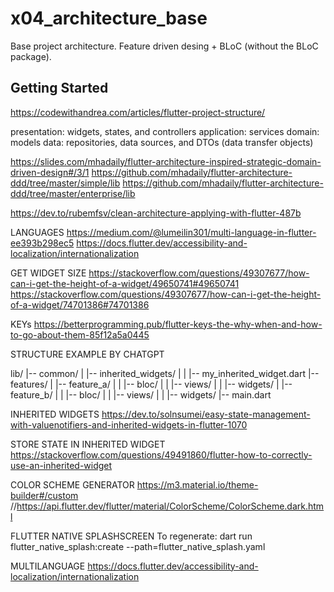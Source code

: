 # x04_architecture_base

Base project architecture. Feature driven desing + BLoC (without the BLoC package).

## Getting Started

https://codewithandrea.com/articles/flutter-project-structure/

presentation: widgets, states, and controllers
application: services
domain: models
data: repositories, data sources, and DTOs (data transfer objects)

https://slides.com/mhadaily/flutter-architecture-inspired-strategic-domain-driven-design#/3/1
https://github.com/mhadaily/flutter-architecture-ddd/tree/master/simple/lib
https://github.com/mhadaily/flutter-architecture-ddd/tree/master/enterprise/lib

https://dev.to/rubemfsv/clean-architecture-applying-with-flutter-487b

LANGUAGES
https://medium.com/@lumeilin301/multi-language-in-flutter-ee393b298ec5
https://docs.flutter.dev/accessibility-and-localization/internationalization

GET WIDGET SIZE
https://stackoverflow.com/questions/49307677/how-can-i-get-the-height-of-a-widget/49650741#49650741
https://stackoverflow.com/questions/49307677/how-can-i-get-the-height-of-a-widget/74701386#74701386

KEYs
https://betterprogramming.pub/flutter-keys-the-why-when-and-how-to-go-about-them-85f12a5a0445

STRUCTURE EXAMPLE BY CHATGPT

lib/
|-- common/
|   |-- inherited_widgets/
|   |   |-- my_inherited_widget.dart
|-- features/
|   |-- feature_a/
|   |   |-- bloc/
|   |   |-- views/
|   |   |-- widgets/
|   |-- feature_b/
|   |   |-- bloc/
|   |   |-- views/
|   |   |-- widgets/
|-- main.dart

INHERITED WIDGETS
https://dev.to/solnsumei/easy-state-management-with-valuenotifiers-and-inherited-widgets-in-flutter-1070

STORE STATE IN INHERITED WIDGET
https://stackoverflow.com/questions/49491860/flutter-how-to-correctly-use-an-inherited-widget

COLOR SCHEME GENERATOR
https://m3.material.io/theme-builder#/custom
//https://api.flutter.dev/flutter/material/ColorScheme/ColorScheme.dark.html

FLUTTER NATIVE SPLASHSCREEN
To regenerate:
dart run flutter_native_splash:create --path=flutter_native_splash.yaml

MULTILANGUAGE
https://docs.flutter.dev/accessibility-and-localization/internationalization